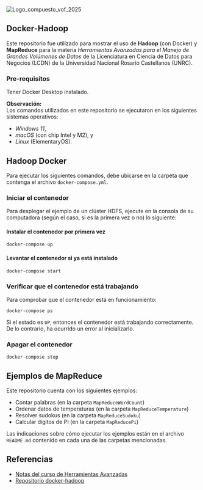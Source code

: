 ![Logo_compuesto_vof_2025](https://github.com/user-attachments/assets/df7db686-cfb0-4b47-a125-8cc28e402332)

## Docker-Hadoop

Este repositorio fue utilizado para mostrar el uso de **Hadoop** (con Docker) y **MapReduce** para la materia *Herramientas Avanzadas para el Manejo de Grandes Volúmenes de Datos* de la Licenciatura en Ciencia de Datos para Negocios (LCDN) de la Universidad Nacional Rosario Castellanos (UNRC).

### Pre-requisitos
Tener Docker Desktop instalado.

**Observación:**  
Los comandos utilizados en este repositorio se ejecutaron en los siguientes sistemas operativos:  
* _Windows 11_,  
* _macOS_ (con chip Intel y M2), y  
* _Linux_ (ElementaryOS).

## Hadoop Docker
Para ejecutar los siguientes comandos, debe ubicarse en la carpeta que contenga el archivo `docker-compose.yml`.

### Iniciar el contenedor
Para desplegar el ejemplo de un clúster HDFS, ejecute en la consola de su computadora (según el caso, si es la primera vez o no) lo siguiente:

#### Instalar el contenedor por primera vez
```
docker-compose up
```

#### Levantar el contenedor si ya está instalado
```
docker-compose start
```

### Verificar que el contenedor está trabajando
Para comprobar que el contenedor está en funcionamiento:
```
docker-compose ps
```
Si el estado es `UP`, entonces el contenedor está trabajando correctamente. De lo contrario, ha ocurrido un error al inicializarlo.

### Apagar el contenedor
```
docker-compose stop
```

## Ejemplos de MapReduce
Este repositorio cuenta con los siguientes ejemplos:

* Contar palabras (en la carpeta `MapReduceWordCount`)
* Ordenar datos de temperaturas (en la carpeta `MapReduceTemperature`)
* Resolver sudokus (en la carpeta `MapReduceSudoku`)
* Calcular dígitos de PI (en la carpeta `MapReducePi`)

Las indicaciones sobre cómo ejecutar los ejemplos están en el archivo `README.md` contenido en cada una de las carpetas mencionadas.

## Referencias
* [Notas del curso de Herramientas Avanzadas](https://miguelevangelista.gitbook.io/herramientasavanzadas/instalacion)  
* [Repositorio docker-hadoop](https://github.com/big-data-europe/docker-hadoop)

